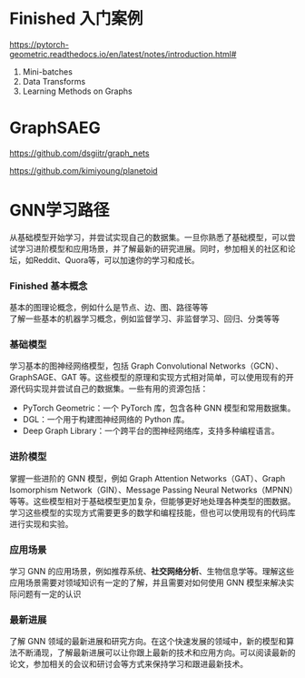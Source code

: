 # Finished 入门案例

https://pytorch-geometric.readthedocs.io/en/latest/notes/introduction.html#

1. Mini-batches
2. Data Transforms
3. Learning Methods on Graphs

# GraphSAEG

https://github.com/dsgiitr/graph_nets

https://github.com/kimiyoung/planetoid

# GNN学习路径
从基础模型开始学习，并尝试实现自己的数据集。一旦你熟悉了基础模型，可以尝试学习进阶模型和应用场景，并了解最新的研究进展。同时，参加相关的社区和论坛，如Reddit、Quora等，可以加速你的学习和成长。
### Finished 基本概念
基本的图理论概念，例如什么是节点、边、图、路径等等  
了解一些基本的机器学习概念，例如监督学习、非监督学习、回归、分类等等
### 基础模型
学习基本的图神经网络模型，包括 Graph Convolutional Networks（GCN）、GraphSAGE、GAT 等。这些模型的原理和实现方式相对简单，可以使用现有的开源代码实现并尝试自己的数据集。一些有用的资源包括：

- PyTorch Geometric：一个 PyTorch 库，包含各种 GNN 模型和常用数据集。
- DGL：一个用于构建图神经网络的 Python 库。
- Deep Graph Library：一个跨平台的图神经网络库，支持多种编程语言。
### 进阶模型
掌握一些进阶的 GNN 模型，例如 Graph Attention Networks（GAT）、Graph Isomorphism Network（GIN）、Message Passing Neural Networks（MPNN）等等。这些模型相对于基础模型更加复杂，但能够更好地处理各种类型的图数据。学习这些模型的实现方式需要更多的数学和编程技能，但也可以使用现有的代码库进行实现和实验。
### 应用场景
学习 GNN 的应用场景，例如推荐系统、**社交网络分析**、生物信息学等。理解这些应用场景需要对领域知识有一定的了解，并且需要对如何使用 GNN 模型来解决实际问题有一定的认识
### 最新进展
了解 GNN 领域的最新进展和研究方向。在这个快速发展的领域中，新的模型和算法不断涌现，了解最新进展可以让你跟上最新的技术和应用方向。可以阅读最新的论文，参加相关的会议和研讨会等方式来保持学习和跟进最新技术。